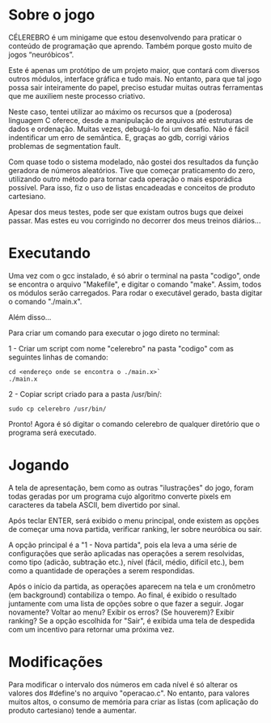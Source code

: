 # Sobre o jogo

CÉLEREBRO é um minigame que estou desenvolvendo para praticar o conteúdo de programação que aprendo. Também porque gosto muito de jogos “neuróbicos”.

Este é apenas um protótipo de um projeto maior, que contará com diversos outros módulos, interface gráfica e tudo mais. No entanto, para que tal jogo possa sair inteiramente do papel, preciso estudar muitas outras ferramentas que me auxiliem neste processo criativo.

Neste caso, tentei utilizar ao máximo os recursos que a (poderosa) linguagem C oferece, desde a manipulação de arquivos até estruturas de dados e ordenação. Muitas vezes, debugá-lo foi um desafio. Não é fácil indentificar um erro de semântica. E, graças ao gdb, corrigi vários problemas de segmentation fault.

Com quase todo o sistema modelado, não gostei dos resultados da função geradora de números aleatórios. Tive que começar praticamento do zero, utilizando outro método para tornar cada operação o mais esporádica possível. Para isso, fiz o uso de listas encadeadas e conceitos de produto cartesiano.

Apesar dos meus testes, pode ser que existam outros bugs que deixei passar. Mas estes eu vou corrigindo no decorrer dos meus treinos diários...

# Executando

Uma vez com o gcc instalado, é só abrir o terminal na pasta "codigo", onde se encontra o arquivo "Makefile", e digitar o comando "make". Assim, todos os módulos serão carregados. Para rodar o executável gerado, basta digitar o comando "./main.x".

Além disso...

Para criar um comando para executar o jogo direto no terminal:

1 - Criar um script com nome "celerebro" na pasta "codigo" com as seguintes linhas de comando:

```##!/bin/bash
cd <endereço onde se encontra o ./main.x>`
./main.x
```

2 - Copiar script criado para a pasta /usr/bin/:

```
sudo cp celerebro /usr/bin/
```

Pronto! Agora é só digitar o comando celerebro de qualquer diretório que o programa será executado.

# Jogando

A tela de apresentação, bem como as outras "ilustrações" do jogo, foram todas geradas por um programa cujo algoritmo converte pixels em caracteres da tabela ASCII, bem divertido por sinal.

Após teclar ENTER, será exibido o menu principal, onde existem as opções de começar uma nova partida, verificar ranking, ler sobre neuróbica ou sair.

A opção principal é a "1 - Nova partida", pois ela leva a uma série de configurações que serão aplicadas nas operações a serem resolvidas, como tipo (adicão, subtração etc.), nível (fácil, médio, difícil etc.), bem como a quantidade de operações a serem respondidas. 

Após o início da partida, as operações aparecem na tela e um cronômetro (em background) contabiliza o tempo. Ao final, é exibido o resultado juntamente com uma lista de opções sobre o que fazer a seguir. Jogar novamente? Voltar ao menu? Exibir os erros? (Se houverem)? Exibir ranking? Se a opção escolhida for "Sair", é exibida uma tela de despedida com um incentivo para retornar uma próxima vez.

# Modificações

Para modificar o intervalo dos números em cada nível é só alterar os valores dos #define's no arquivo "operacao.c". No entanto, para valores muitos altos, o consumo de memória para criar as listas (com aplicação do produto cartesiano) tende a aumentar.
